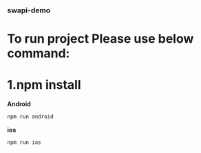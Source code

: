 ### swapi-demo

# To run project Please use below command:

# 1.npm install
**Android**
```sh
npm run android
```
**ios**
```sh
npm run ios
```